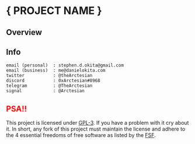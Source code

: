 # { PROJECT NAME } 

## Overview 



## Info

```
email (personal)  : stephen.d.okita@gmail.com
email (business)  : me@danielokita.com
twitter           : @theArctesian
discord           : 0xArctesian#8968
telegram          : @TheArctesian
signal            : @Arctesian
```
## <span style="color: red"> PSA!! </span>

This project is licensed under [GPL-3](https://www.gnu.org/licenses/quick-guide-gplv3.html). If you have a problem with it cry about it. In short, any fork of this project must maintain the license and adhere to the 4 essential freedoms of free software as listed by the [FSF](https://www.gnu.org/philosophy/free-sw.en.html).
